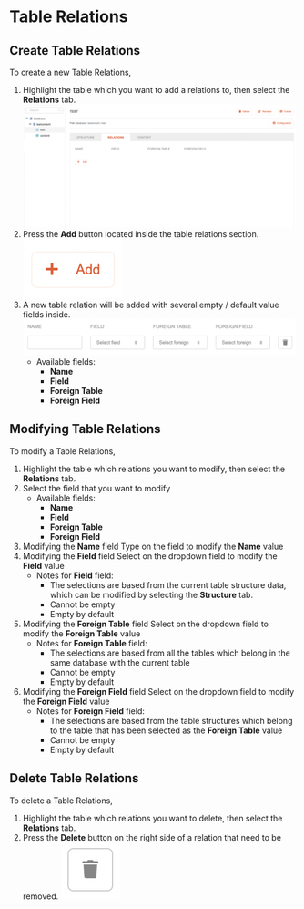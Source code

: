 # Table Relations

## Create Table Relations

To create a new Table Relations,

1. Highlight the table which you want to add a relations to, then select the **Relations** tab.
   ![Table relations tab](Table-relations-tab.png)
2. Press the **Add** button located inside the table relations section.
   ![Table relations add button](Table-relations-add-button.png)
3. A new table relation will be added with several empty / default value fields inside.
   ![Table relations fields](Table-relations-fields.png)
   * Available fields:
      * **Name**
      * **Field**
      * **Foreign Table**
      * **Foreign Field**

## Modifying Table Relations

To modify a Table Relations,

1. Highlight the table which relations you want to modify, then select the **Relations** tab.
2. Select the field that you want to modify
   * Available fields:
      * **Name**
      * **Field**
      * **Foreign Table**
      * **Foreign Field**
3. Modifying the **Name** field
   Type on the field to modify the **Name** value
4. Modifying the **Field** field
   Select on the dropdown field to modify the **Field** value
   * Notes for **Field** field:
      * The selections are based from the current table structure data, which can be modified by selecting the **Structure** tab.
      * Cannot be empty
      * Empty by default
5. Modifying the **Foreign Table** field
   Select on the dropdown field to modify the **Foreign Table** value
   * Notes for **Foreign Table** field:
      * The selections are based from all the tables which belong in the same database with the current table
      * Cannot be empty
      * Empty by default
5. Modifying the **Foreign Field** field
   Select on the dropdown field to modify the **Foreign Field** value
   * Notes for **Foreign Field** field:
      * The selections are based from the table structures which belong to the table that has been selected as the **Foreign Table** value
      * Cannot be empty
      * Empty by default


## Delete Table Relations

To delete a Table Relations,

1. Highlight the table which relations you want to delete, then select the **Relations** tab.
2. Press the **Delete** button on the right side of a relation that need to be removed.
   ![Table relations delete button](Table-relations-delete-button.png)
